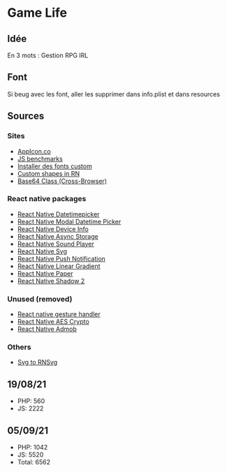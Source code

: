 # Game Life

## Idée
En 3 mots : Gestion RPG IRL

## Font
Si beug avec les font, aller les supprimer dans info.plist et dans resources

## Sources
### Sites
* [AppIcon.co](https://appicon.co/)
* [JS benchmarks](https://jsben.ch/WqlIl)
* [Installer des fonts custom](https://www.bigbinary.com/learn-react-native/adding-custom-fonts)
* [Custom shapes in RN](https://codedaily.io/tutorials/The-Shapes-of-React-Native)
* [Base64 Class (Cross-Browser)](https://stackoverflow.com/questions/246801/how-can-you-encode-a-string-to-base64-in-javascript)

### React native packages
* [React Native Datetimepicker](https://github.com/react-native-community/react-native-datetimepicker)
* [React Native Modal Datetime Picker](https://github.com/mmazzarolo/react-native-modal-datetime-picker)
* [React Native Device Info](https://github.com/react-native-device-info/react-native-device-info)
* [React Native Async Storage](https://github.com/react-native-async-storage/async-storage)
* [React Native Sound Player](https://www.npmjs.com/package/react-native-sound-player)
* [React Native Svg](https://github.com/react-native-svg/react-native-svg)
* [React Native Push Notification](https://www.npmjs.com/package/react-native-push-notification)
* [React Native Linear Gradient](https://github.com/react-native-linear-gradient/react-native-linear-gradient)
* [React Native Paper](https://www.npmjs.com/package/react-native-paper)
* [React Native Shadow 2](https://www.npmjs.com/package/react-native-shadow-2)

### Unused (removed)
* [React native gesture handler](https://www.npmjs.com/package/react-native-gesture-handler)
* [React Native AES Crypto](https://www.npmjs.com/package/react-native-aes-crypto)
* [React Native Admob](https://react-native-admob.github.io/admob)

### Others
* [Svg to RNSvg](https://react-svgr.com/playground/?native=true&svgo=false)

## 19/08/21
* PHP: 560
* JS: 2222
## 05/09/21
* PHP: 1042
* JS: 5520
* Total: 6562